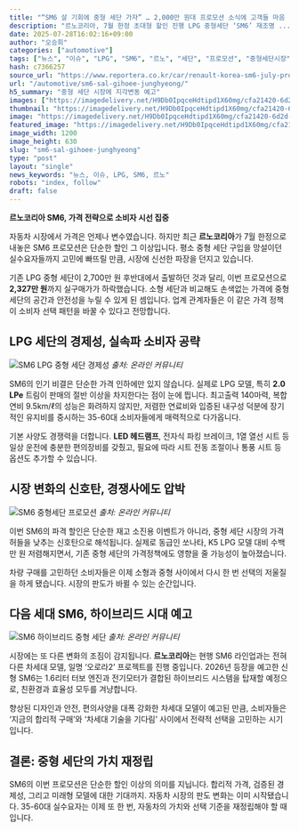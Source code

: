 ```yaml
---
title: "“SM6 살 기회에 중형 세단 가자” … 2,000만 원대 프로모션 소식에 고객들 마음 ‘설렌다’"
description: "르노코리아, 7월 한정 초대형 할인 진행 LPG 중형세단 ‘SM6’ 재조명 ..."
date: 2025-07-28T16:02:16+09:00
author: "오승희"
categories: ["automotive"]
tags: ["뉴스", "이슈", "LPG", "SM6", "르노", "세단", "프로모션", "중형세단시장", "자동차가격트렌드"]
hash: c7366257
source_url: "https://www.reportera.co.kr/car/renault-korea-sm6-july-promotion/"
url: "/automotive/sm6-sal-gihoee-junghyeong/"
h5_summary: "중형 세단 시장에 지각변동 예고"
images: ["https://imagedelivery.net/H9Db0IpqceHdtipd1X60mg/cfa21420-6d2d-4bb9-050d-50ec0f00dd00/public", "https://imagedelivery.net/H9Db0IpqceHdtipd1X60mg/7861ab58-ca4c-439a-bd54-3abfe993c500/public", "https://imagedelivery.net/H9Db0IpqceHdtipd1X60mg/71cdab26-e7be-46b0-a5fb-812c41823c00/public", "https://imagedelivery.net/H9Db0IpqceHdtipd1X60mg/a2419b55-4f7f-4fe8-f3dc-692ead9c9000/public"]
thumbnail: "https://imagedelivery.net/H9Db0IpqceHdtipd1X60mg/cfa21420-6d2d-4bb9-050d-50ec0f00dd00/public"
image: "https://imagedelivery.net/H9Db0IpqceHdtipd1X60mg/cfa21420-6d2d-4bb9-050d-50ec0f00dd00/public"
featured_image: "https://imagedelivery.net/H9Db0IpqceHdtipd1X60mg/cfa21420-6d2d-4bb9-050d-50ec0f00dd00/public"
image_width: 1200
image_height: 630
slug: "sm6-sal-gihoee-junghyeong"
type: "post"
layout: "single"
news_keywords: "뉴스, 이슈, LPG, SM6, 르노"
robots: "index, follow"
draft: false
---
```


**르노코리아 SM6, 가격 전략으로 소비자 시선 집중**

자동차 시장에서 가격은 언제나 변수였습니다. 하지만 최근 **르노코리아**가 7월 한정으로 내놓은 SM6 프로모션은 단순한 할인 그 이상입니다. 평소 중형 세단 구입을 망설이던 실수요자들까지 고민에 빠뜨릴 만큼, 시장에 신선한 파장을 던지고 있습니다.

기존 LPG 중형 세단이 2,700만 원 후반대에서 출발하던 것과 달리, 이번 프로모션으로 **2,327만 원**까지 실구매가가 하락했습니다. 소형 세단과 비교해도 손색없는 가격에 중형 세단의 공간과 안전성을 누릴 수 있게 된 셈입니다. 업계 관계자들은 이 같은 가격 정책이 소비자 선택 패턴을 바꿀 수 있다고 전망합니다.


## LPG 세단의 경제성, 실속파 소비자 공략

![SM6 LPG 중형 세단 경제성](https://imagedelivery.net/H9Db0IpqceHdtipd1X60mg/7861ab58-ca4c-439a-bd54-3abfe993c500/public)
*출처: 온라인 커뮤니티*


SM6의 인기 비결은 단순한 가격 인하에만 있지 않습니다. 실제로 LPG 모델, 특히 **2.0 LPe** 트림이 판매의 절반 이상을 차지한다는 점이 눈에 띕니다. 최고출력 140마력, 복합 연비 9.5km/ℓ의 성능은 화려하지 않지만, 저렴한 연료비와 입증된 내구성 덕분에 장기적인 유지비를 중시하는 35-60대 소비자들에게 매력적으로 다가옵니다.

기본 사양도 경쟁력을 더합니다. **LED 헤드램프**, 전자식 파킹 브레이크, 1열 열선 시트 등 일상 운전에 충분한 편의장비를 갖췄고, 필요에 따라 시트 전동 조절이나 통풍 시트 등 옵션도 추가할 수 있습니다.


## 시장 변화의 신호탄, 경쟁사에도 압박

![SM6 중형세단 프로모션](https://imagedelivery.net/H9Db0IpqceHdtipd1X60mg/a2419b55-4f7f-4fe8-f3dc-692ead9c9000/public)
*출처: 온라인 커뮤니티*


이번 SM6의 파격 할인은 단순한 재고 소진용 이벤트가 아니라, 중형 세단 시장의 가격 허들을 낮추는 신호탄으로 해석됩니다. 실제로 동급인 쏘나타, K5 LPG 모델 대비 수백만 원 저렴해지면서, 기존 중형 세단의 가격정책에도 영향을 줄 가능성이 높아졌습니다.

차량 구매를 고민하던 소비자들은 이제 소형과 중형 사이에서 다시 한 번 선택의 저울질을 하게 됐습니다. 시장의 판도가 바뀔 수 있는 순간입니다.


## 다음 세대 SM6, 하이브리드 시대 예고

![SM6 하이브리드 중형 세단](https://imagedelivery.net/H9Db0IpqceHdtipd1X60mg/71cdab26-e7be-46b0-a5fb-812c41823c00/public)
*출처: 온라인 커뮤니티*


시장에는 또 다른 변화의 조짐이 감지됩니다. **르노코리아**는 현행 SM6 라인업과는 전혀 다른 차세대 모델, 일명 ‘오로라2’ 프로젝트를 진행 중입니다. 2026년 등장을 예고한 신형 SM6는 1.6리터 터보 엔진과 전기모터가 결합된 하이브리드 시스템을 탑재할 예정으로, 친환경과 효율성 모두를 겨냥합니다.

향상된 디자인과 안전, 편의사양을 대폭 강화한 차세대 모델이 예고된 만큼, 소비자들은 ‘지금의 합리적 구매’와 ‘차세대 기술을 기다림’ 사이에서 전략적 선택을 고민하는 시기입니다.


## 결론: 중형 세단의 가치 재정립

SM6의 이번 프로모션은 단순한 할인 이상의 의미를 지닙니다. 합리적 가격, 검증된 경제성, 그리고 미래형 모델에 대한 기대까지. 자동차 시장의 판도 변화는 이미 시작됐습니다. 35-60대 실수요자는 이제 또 한 번, 자동차의 가치와 선택 기준을 재정립해야 할 때입니다.
